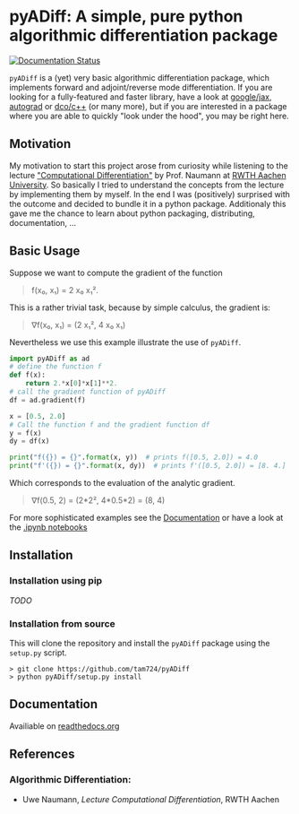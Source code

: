 # pyADiff: A simple, pure python algorithmic differentiation package

[![Documentation Status](https://readthedocs.org/projects/pyadiff/badge/?version=latest)](https://pyadiff.readthedocs.io/en/latest/?badge=latest)


`pyADiff` is a (yet) very basic algorithmic differentiation package, which implements forward and adjoint/reverse mode differentiation. If you are looking for a fully-featured and faster library, have a look at [google/jax](https://github.com/google/jax), [autograd](https://github.com/HIPS/autograd) or [dco/c++](https://www.stce.rwth-aachen.de/research/software/dco/cpp) (or many more),  but if you are interested in a package where you are able to quickly "look under the hood", you may be right here.

## Motivation
My motivation to start this project arose from curiosity while listening to the lecture ["Computational Differentiation"](https://www.stce.rwth-aachen.de/teaching/lectures/computational-differentiation) by Prof. Naumann at [RWTH Aachen University](https://www.rwth-aachen.de/). So basically I tried to understand the concepts from the lecture by implementing them by myself. In the end I was (positively) surprised with the outcome and decided to bundle it in a python package. Additionaly this gave me the chance to learn about python packaging, distributing, documentation, ...

## Basic Usage
Suppose we want to compute the gradient of the function

> f(x₀, x₁) = 2 x₀ x₁².
 
This is a rather trivial task, because by simple calculus, the gradient is:

> ∇f(x₀, x₁) = (2 x₁², 4 x₀ x₁)

Nevertheless we use this example illustrate the use of `pyADiff`.
```python
import pyADiff as ad
# define the function f
def f(x):
    return 2.*x[0]*x[1]**2.
# call the gradient function of pyADiff
df = ad.gradient(f)

x = [0.5, 2.0]
# Call the function f and the gradient function df
y = f(x)
dy = df(x)

print("f({}) = {}".format(x, y))  # prints f([0.5, 2.0]) = 4.0
print("f'({}) = {}".format(x, dy))  # prints f'([0.5, 2.0]) = [8. 4.]
```
Which corresponds to the evaluation of the analytic gradient.

> ∇f(0.5, 2) = (2\*2², 4\*0.5\*2) = (8, 4)

For more sophisticated examples see the [Documentation](#documentation) or have a look at the [.ipynb notebooks](/docs/source/documentation/examples)

## Installation
### Installation using pip
*TODO*

### Installation from source
This will clone the repository and install the `pyADiff` package using the `setup.py` script.
```shell
> git clone https://github.com/tam724/pyADiff
> python pyADiff/setup.py install
```

## Documentation
Availiable on [readthedocs.org](https://pyadiff.readthedocs.io)

## References
### Algorithmic Differentiation:
* Uwe Naumann, *Lecture Computational Differentiation*, RWTH Aachen